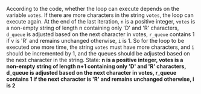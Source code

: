 According to the code, whether the loop can execute depends on the variable `votes`. If there are more characters in the string `votes`, the loop can execute again. At the end of the last iteration, `n` is a positive integer, `votes` is a non-empty string of length n containing only 'D' and 'R' characters, `d_queue` is adjusted based on the next character in votes, `r_queue` contains 1 if v is 'R' and remains unchanged otherwise, `i` is 1. So for the loop to be executed one more time, the string `votes` must have more characters, and `i` should be incremented by 1, and the queues should be adjusted based on the next character in the string.
State: **n is a positive integer, votes is a non-empty string of length n+1 containing only 'D' and 'R' characters, d_queue is adjusted based on the next character in votes, r_queue contains 1 if the next character is 'R' and remains unchanged otherwise, i is 2**